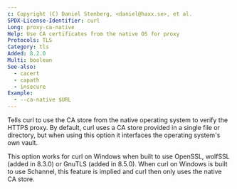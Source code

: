 ```yaml
---
c: Copyright (C) Daniel Stenberg, <daniel@haxx.se>, et al.
SPDX-License-Identifier: curl
Long: proxy-ca-native
Help: Use CA certificates from the native OS for proxy
Protocols: TLS
Category: tls
Added: 8.2.0
Multi: boolean
See-also:
  - cacert
  - capath
  - insecure
Example:
  - --ca-native $URL
---
```


Tells curl to use the CA store from the native operating system to verify the
HTTPS proxy. By default, curl uses a CA store provided in a single file or
directory, but when using this option it interfaces the operating system's own
vault.

This option works for curl on Windows when built to use OpenSSL, wolfSSL
(added in 8.3.0) or GnuTLS (added in 8.5.0). When curl on Windows is built to
use Schannel, this feature is implied and curl then only uses the native CA
store.
